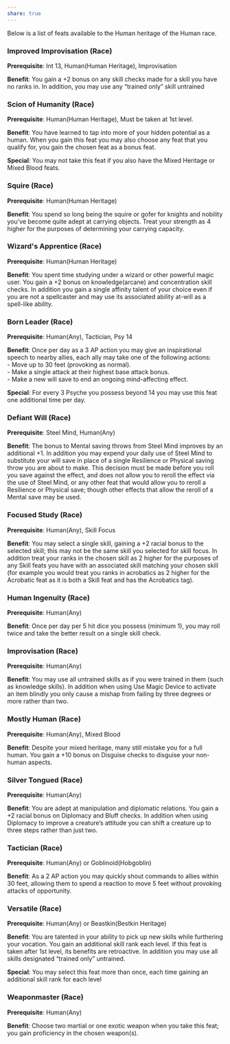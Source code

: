 ```yaml
---
share: true
---
```

Below is a list of feats available to the Human heritage of the Human race.

<h3><span><p>Improved Improvisation (Race)</p></span></h3><p><span><p><b>Prerequisite</b>:    Int 13, Human(Human Heritage), Improvisation<br></p></span></p><p><span><p><b>Benefit</b>:    You gain a +2 bonus on any skill checks made for a skill you have no ranks in. In addition, you may use any “trained only” skill untrained<br></p></span></p><h3><span><p>Scion of Humanity (Race)</p></span></h3><p><span><p><b>Prerequisite</b>:    Human(Human Heritage), Must be taken at 1st level.<br></p></span></p><p><span><p><b>Benefit</b>:    You have learned to tap into more of your hidden potential as a human. When you gain this feat you may also choose any feat that you qualify for, you gain the chosen feat as a bonus feat.<br></p></span></p><p><span><p><b>Special</b>:    You may not take this feat if you also have the Mixed Heritage or Mixed Blood feats.<br></p></span></p><h3><span><p>Squire (Race)</p></span></h3><p><span><p><b>Prerequisite</b>:    Human(Human Heritage)<br></p></span></p><p><span><p><b>Benefit</b>:    You spend so long being the squire or gofer for knights and nobility you’ve become quite adept at carrying objects. Treat your strength as 4 higher for the purposes of determining your carrying capacity.<br></p></span></p><h3><span><p>Wizard's Apprentice (Race)</p></span></h3><p><span><p><b>Prerequisite</b>:    Human(Human Heritage)<br></p></span></p><p><span><p><b>Benefit</b>:    You spent time studying under a wizard or other powerful magic user. You gain a +2 bonus on knowledge(arcane) and concentration skill checks. In addition you gain a single affinity talent of your choice even if you are not a spellcaster and may use its associated ability at-will as a spell-like ability.<br></p></span></p><h3><span><p>Born Leader (Race)</p></span></h3><p><span><p><b>Prerequisite</b>:    Human(Any), Tactician, Psy 14<br></p></span></p><p><span><p><b>Benefit</b>:    Once per day as a 3 AP action you may give an inspirational speech to nearby allies, each ally may take one of the following actions:<br>- Move up to 30 feet (provoking as normal).<br>- Make a single attack at their highest base attack bonus.<br>- Make a new will save to end an ongoing mind-affecting effect.<br></p></span></p><p><span><p><b>Special</b>:    For every 3 Psyche you possess beyond 14 you may use this feat one additional time per day.<br></p></span></p><h3><span><p>Defiant Will (Race)</p></span></h3><p><span><p><b>Prerequisite</b>:    Steel Mind, Human(Any)<br></p></span></p><p><span><p><b>Benefit</b>:    The bonus to Mental saving throws from Steel Mind improves by an additional +1. In addition you may expend your daily use of Steel Mind to substitute your will save in place of a single Resilience or Physical saving throw you are about to make. This decision must be made before you roll you save against the effect, and does not allow you to reroll the effect via the use of Steel Mind, or any other feat that would allow you to reroll a Resilience or Physical save; though other effects that allow the reroll of a Mental save may be used.<br></p></span></p><h3><span><p>Focused Study (Race)</p></span></h3><p><span><p><b>Prerequisite</b>:    Human(Any), Skill Focus<br></p></span></p><p><span><p><b>Benefit</b>:    You may select a single skill, gaining a +2 racial bonus to the selected skill; this may not be the same skill you selected for skill focus.  In addition treat your ranks in the chosen skill as 2 higher for the purposes of any Skill feats you have with an associated skill matching your chosen skill (for example you would treat you ranks in acrobatics as 2 higher for the Acrobatic feat as it is both a Skill feat and has the Acrobatics tag).<br></p></span></p><h3><span><p>Human Ingenuity (Race)</p></span></h3><p><span><p><b>Prerequisite</b>:    Human(Any)<br></p></span></p><p><span><p><b>Benefit</b>:    Once per day per 5 hit dice you possess (minimum 1), you may roll twice and take the better result on a single skill check.<br></p></span></p><h3><span><p>Improvisation (Race)</p></span></h3><p><span><p><b>Prerequisite</b>:    Human(Any)<br></p></span></p><p><span><p><b>Benefit</b>:    You may use all untrained skills as if you were trained in them (such as knowledge skills). In addition when using Use Magic Device to activate an item blindly you only cause a mishap from failing by three degrees or more rather than two.<br></p></span></p><h3><span><p>Mostly Human (Race)</p></span></h3><p><span><p><b>Prerequisite</b>:    Human(Any), Mixed Blood<br></p></span></p><p><span><p><b>Benefit</b>:     Despite your mixed heritage, many still mistake you for a full human. You gain a +10 bonus on Disguise checks to disguise your non-human aspects.<br></p></span></p><h3><span><p>Silver Tongued (Race)</p></span></h3><p><span><p><b>Prerequisite</b>:    Human(Any)<br></p></span></p><p><span><p><b>Benefit</b>:    You are adept at manipulation and diplomatic relations. You gain a +2 racial bonus on Diplomacy and Bluff checks. In addition when using Diplomacy to improve a creature’s attitude you can shift a creature up to three steps rather than just two.<br></p></span></p><h3><span><p>Tactician (Race)</p></span></h3><p><span><p><b>Prerequisite</b>:    Human(Any) or Goblinoid(Hobgoblin)<br></p></span></p><p><span><p><b>Benefit</b>:    As a 2 AP action you may quickly shout commands to allies within 30 feet, allowing them to spend a reaction to move 5 feet without provoking attacks of opportunity.<br></p></span></p><h3><span><p>Versatile (Race)</p></span></h3><p><span><p><b>Prerequisite</b>:    Human(Any) or Beastkin(Bestkin Heritage)<br></p></span></p><p><span><p><b>Benefit</b>:    You are talented in your ability to pick up new skills while furthering your vocation. You gain an additional skill rank each level. If this feat is taken after 1st level, its benefits are retroactive. In addition you may use all skills designated “trained only” untrained.<br></p></span></p><p><span><p><b>Special</b>:    You may select this feat more than once, each time gaining an additional skill rank for each level<br></p></span></p><h3><span><p>Weaponmaster (Race)</p></span></h3><p><span><p><b>Prerequisite</b>:    Human(Any)<br></p></span></p><p><span><p><b>Benefit</b>:    Choose two martial or one exotic weapon when you take this feat; you gain proficiency in the chosen weapon(s).<br></p></span></p>